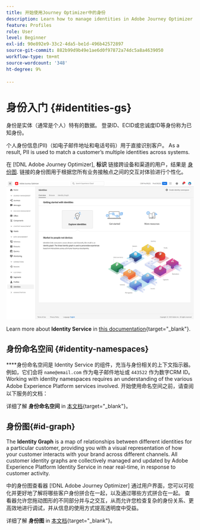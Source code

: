 ```yaml
---
title: 开始使用Journey Optimizer中的身份
description: Learn how to manage identities in Adobe Journey Optimizer
feature: Profiles
role: User
level: Beginner
exl-id: 90e892e9-33c2-4da5-be1d-496b42572897
source-git-commit: 882b99d9b49e1ae6d0f97872a74dc5a8a4639050
workflow-type: tm+mt
source-wordcount: '348'
ht-degree: 9%

---
```


# 身份入门 {#identities-gs}

身份是实体（通常是个人）特有的数据。 登录ID、ECID或忠诚度ID等身份称为已知身份。

个人身份信息(PII)（如电子邮件地址和电话号码）用于直接识别客户。 As a result, PII is used to match a customer’s multiple identities across systems.

在 [!DNL Adobe Journey Optimizer], **标识** 链接跨设备和渠道的用户，结果是 [身份图](#id-graph). 链接的身份图用于根据您所有业务接触点之间的交互对体验进行个性化。

![](assets/identities-home.png)

Learn more about **Identity Service** in [this documentation](https://experienceleague.adobe.com/docs/experience-platform/sources/home.html?lang=zh-Hans){target=&quot;_blank&quot;}.

## 身份命名空间 {#identity-namespaces}

****&#x200B;身份命名空间是 Identity Service 的组件，充当与身份相关的上下文指示器。例如，它们会将 `name@email.com` 作为电子邮件地址或 `443522` 作为数字CRM ID。 Working with identity namespaces requires an understanding of the various Adobe Experience Platform services involved. 开始使用命名空间之前，请查阅以下服务的文档：

详细了解 **身份命名空间** in [本文档](https://experienceleague.adobe.com/docs/experience-platform/identity/namespaces.html?lang=zh-Hans){target=&quot;_blank&quot;}。

## 身份图{#id-graph}

The **Identity Graph** is a map of relationships between different identities for a particular customer, providing you with a visual representation of how your customer interacts with your brand across different channels. All customer identity graphs are collectively managed and updated by Adobe Experience Platform Identity Service in near real-time, in response to customer activity.

中的身份图查看器 [!DNL Adobe Journey Optimizer] 通过用户界面，您可以可视化并更好地了解将哪些客户身份拼合在一起，以及通过哪些方式拼合在一起。 查看器允许您拖动图形的不同部分并与之交互，从而允许您检查复杂的身份关系、更高效地进行调试，并从信息的使用方式提高透明度中受益。

详细了解 **身份图** in [本文档](https://experienceleague.adobe.com/docs/experience-platform/identity/ui/identity-graph-viewer.html){target=&quot;_blank&quot;}。
